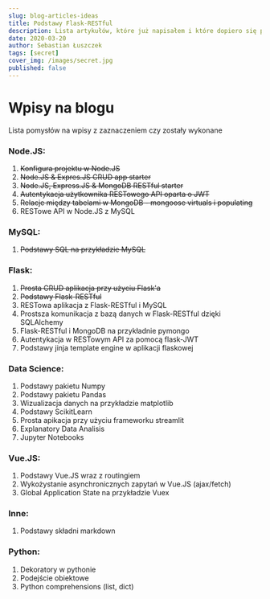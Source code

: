 ```yaml
---
slug: blog-articles-ideas
title: Podstawy Flask-RESTful
description: Lista artykułów, które już napisałem i które dopiero się pojawią.
date: 2020-03-20
author: Sebastian Łuszczek
tags: [secret]
cover_img: /images/secret.jpg
published: false
---
```


# Wpisy na blogu

Lista pomysłów na wpisy z zaznaczeniem czy zostały wykonane

### Node.JS:

1. ~~Konfigura projektu w Node.JS~~
2. ~~Node.JS & Expres.JS CRUD app starter~~
3. ~~Node.JS, Express.JS & MongoDB RESTful starter~~
4. ~~Autentykacja użytkownika RESTowego API oparta o JWT~~
5. ~~Relacje między tabelami w MongoDB - mongoose virtuals i populating~~
6. RESTowe API w Node.JS z MySQL

### MySQL:

1. ~~Podstawy SQL na przykładzie MySQL~~

### Flask:

1. ~~Prosta CRUD aplikacja przy użyciu Flask'a~~
2. ~~Podstawy Flask-RESTful~~
3. RESTowa aplikacja z Flask-RESTful i MySQL
4. Prostsza komunikacja z bazą danych w Flask-RESTful dzięki SQLAlchemy
5. Flask-RESTful i MongoDB na przykładnie pymongo
6. Autentykacja w RESTowym API za pomocą flask-JWT
7. Podstawy jinja template engine w aplikacji flaskowej

### Data Science:

1. Podstawy pakietu Numpy
2. Podstawy pakietu Pandas
3. Wizualizacja danych na przykładzie matplotlib
4. Podstawy ScikitLearn
5. Prosta apikacja przy użyciu frameworku streamlit
6. Explanatory Data Analisis
7. Jupyter Notebooks

### Vue.JS:

1. Podstawy Vue.JS wraz z routingiem
2. Wykożystanie asynchronicznych zapytań w Vue.JS (ajax/fetch)
3. Global Application State na przykładzie Vuex

### Inne:

1. Podstawy składni markdown

### Python:

1. Dekoratory w pythonie
2. Podejście obiektowe 
3. Python comprehensions (list, dict)